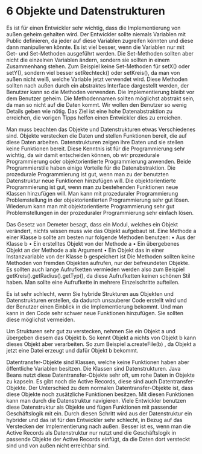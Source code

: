 #  6 Objekte und Datenstrukturen

Es ist für einen Entwickler sehr wichtig, dass die Implementierung von außen geheim gehalten wird. Der Entwickler sollte niemals Variablen mit Public definieren, da jeder auf diese Variablen zugreifen könnten und diese dann manipulieren könnte. Es ist viel besser, wenn die Variablen nur mit Get- und Set-Methoden ausgeführt werden. Die Set-Methoden sollten aber nicht die einzelnen Variablen ändern, sondern sie sollten in einem Zusammenhang stehen. Zum Beispiel keine Set-Methoden für setX() oder setY(), sondern viel besser setRechteck() oder setKreis(), da man von außen nicht weiß, welche Variable jetzt verwendet wird. Diese Methoden sollten nach außen durch ein abstraktes Interface dargestellt werden, der Benutzer kann so die Methoden verwenden. Die Implementierung bleibt vor dem Benutzer geheim. Die Methodennamen sollten möglichst abstrakt sein, da man so nicht auf die Daten kommt. Wir wollen den Benutzer so wenig Details geben wie nötig. Das Ziel ist eine hohe Datenabstraktion zu erreichen, die vorigen Tipps helfen einen Entwickler dies zu erreichen. 

Man muss beachten das Objekte und Datenstrukturen etwas Verschiedenes sind. Objekte verstecken die Daten und stellen Funktionen bereit, die auf diese Daten arbeiten. Datenstrukturen zeigen ihre Daten und sie stellen keine Funktionen bereit. Diese Kenntnis ist für die Programmierung sehr wichtig, da wir damit entscheiden können, ob wir prozedurale Programmierung oder objektorientierte Programmierung anwenden. Beide Programmierstile haben einige Vorteile für die Datenabstraktion. Die prozedurale Programmierung ist gut, wenn man zu der benutzten Datenstruktur neue Funktionen hinzufügen will. Die objektorientierte Programmierung ist gut, wenn man zu bestehenden Funktionen neue Klassen hinzufügen will. Man kann mit prozeduraler Programmierung Problemstellung in der objektorientierten Programmierung sehr gut lösen. Wiederum kann man mit objektorientierte Programmierung sehr gut Problemstellungen in der prozeduraler Programmierung sehr einfach lösen.

Das Gesetz von Demeter besagt, dass ein Modul, welches ein Objekt verändert, nichts wissen muss wie das Objekt aufgebaut ist. Eine Methode a einer Klasse b sollte am besten nur folgende Methoden benutzen:
•	Aus der Klasse b
•	Ein erstelltes Objekt von der Methode a
•	Ein übergebenes Objekt an der Methode a als Argument
•	Ein Objekt das in einer Instanzvariable von der Klasse b gespeichert ist
Die Methoden sollten keine Methoden von fremden Objekten aufrufen, nur der befreundeten Objekte. Es sollten auch lange Aufrufketten vermieden werden also zum Beispiel getKreis().getRadius().getTyp(), da diese Aufrufketten keinen schönen Stil haben. Man sollte eine Aufrufkette in mehrere Einzelschritte aufteilen. 

Es ist sehr schlecht, wenn Sie hybride Strukturen aus Objekten und Datenstrukturen erstellen, da dadurch unsauberer Code erstellt wird und der Benutzer einen Einblick in die Implementierung bekommt. Und man kann in den Code sehr schwer neue Funktionen hinzufügen. Sie sollten diese möglichst vermeiden.

Um Strukturen sehr gut zu verstecken, nehmen Sie ein Objekt a und übergeben diesem das Objekt b. So kennt Objekt a nichts von Objekt b kann dieses Objekt aber verarbeiten. So zum Beispiel a.createFile(b) , da Objekt a jetzt eine Datei erzeugt und dafür Objekt b bekommt. 

Datentransfer-Objekte sind Klassen, welche keine Funktionen haben aber öffentliche Variablen besitzen. Die Klassen sind Datenstrukturen. Java Beans nutzt diese Datentransfer-Objekte sehr oft, um rohe Daten in Objekte zu kapseln. Es gibt noch die Active Records, diese sind auch Datentransfer-Objekte. Der Unterschied zu dem normalen Datentransfer-Objekte ist, dass diese Objekte noch zusätzliche Funktionen besitzen. Mit diesen Funktionen kann man durch die Datenstruktur navigieren. Viele Entwickler benutzen diese Datenstruktur als Objekte und fügen Funktionen mit passender Geschäftslogik mit ein. Durch diesen Schritt wird aus der Datenstruktur ein hybrider und das ist für den Entwickler sehr schlecht, in Bezug auf das Verstecken der Implementierung nach außen. Besser ist es, wenn man die Active Records als Datenstruktur nur nutzt und die Geschäftslogik in passende Objekte der Active Records einfügt, da die Daten dort versteckt sind und von außen nicht erreichbar sind. 



